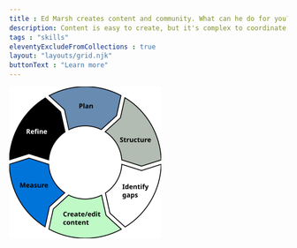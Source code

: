 ```yaml
---
title : Ed Marsh creates content and community. What can he do for you?
description: Content is easy to create, but it's complex to coordinate, organize, and maintain.
tags : "skills"
eleventyExcludeFromCollections : true
layout: "layouts/grid.njk"
buttonText : "Learn more"
---
```


![Content lifecycle diagram](/assets/images/content-lifecycle.png)
